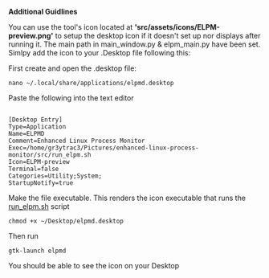 **Additional Guidlines**

You can use the tool's icon located at **'src/assets/icons/ELPM-preview.png'** to setup the desktop icon if it doesn't set up nor displays after running it.
The main path in main_window.py & elpm_main.py have been set. Simlpy add the icon to your .Desktop file following this:

First create and open the .desktop file:
```
nano ~/.local/share/applications/elpmd.desktop

```

Paste the following into the text editor

```

[Desktop Entry]
Type=Application
Name=ELPMD
Comment=Enhanced Linux Process Monitor
Exec=/home/gr3ytrac3/Pictures/enhanced-linux-process-monitor/src/run_elpm.sh
Icon=ELPM-preview
Terminal=false
Categories=Utility;System;
StartupNotify=true

```
Make the file executable. This renders the icon executable that runs the [run_elpm.sh](src/run_elpm.sh) script


```
chmod +x ~/Desktop/elpmd.desktop

```
Then run

```
gtk-launch elpmd

```

You should be able to see the icon on your Desktop
